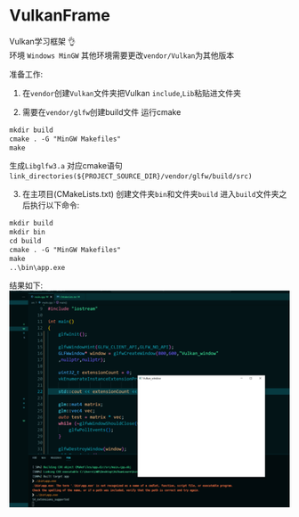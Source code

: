 # VulkanFrame
Vulkan学习框架 :ok_hand:  
环境 `Windows MinGW` 其他环境需要更改`vendor/Vulkan`为其他版本  

准备工作:  
1. 在`vendor`创建`Vulkan`文件夹把Vulkan `include`,`Lib`粘贴进文件夹

2. 需要在`vendor/glfw`创建build文件 运行cmake
```
mkdir build
cmake . -G "MinGW Makefiles"  
make 
```
生成`Libglfw3.a` 对应cmake语句`link_directories(${PROJECT_SOURCE_DIR}/vendor/glfw/build/src)`

3. 在主项目(CMakeLists.txt) 创建文件夹`bin`和文件夹`build` 进入`build`文件夹之后执行以下命令:  
```
mkdir build
mkdir bin
cd build
cmake . -G "MinGW Makefiles" 
make
..\bin\app.exe
```
结果如下:   
![](image/init.png)
